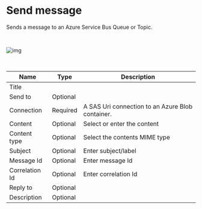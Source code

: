 # Send message

Sends a message to an Azure Service Bus Queue or Topic.

<br/>

![img](https://profitbasedocs.blob.core.windows.net/flowimages/sendmsg.png)

<br/>

| Name           | Type     | Description                                      |
|----------------|----------|--------------------------------------------------|
| Title          |          |                                                  |
| Send to        | Optional |                                                  |
| Connection     | Required | A SAS Uri connection to an Azure Blob container. |
| Content        | Optional | Select or enter the content                      |
| Content type   | Optional | Select the contents MIME type                    |
| Subject        | Optional | Enter subject/label                              |
| Message Id     | Optional | Enter message Id                                 |
| Correlation Id | Optional | Enter correlation Id                             |
| Reply to       | Optional |                                                  |
| Description    | Optional |                                                  |